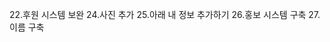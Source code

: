 <!-- 16.공지 기능 전체 대상 수정 가능
 17.이미지 쓸 수 있도록 storage -->
22.후원 시스템 보완
24.사진 추가
25.아래 내 정보 추가하기
26.홍보 시스템 구축
27.이름 구축

